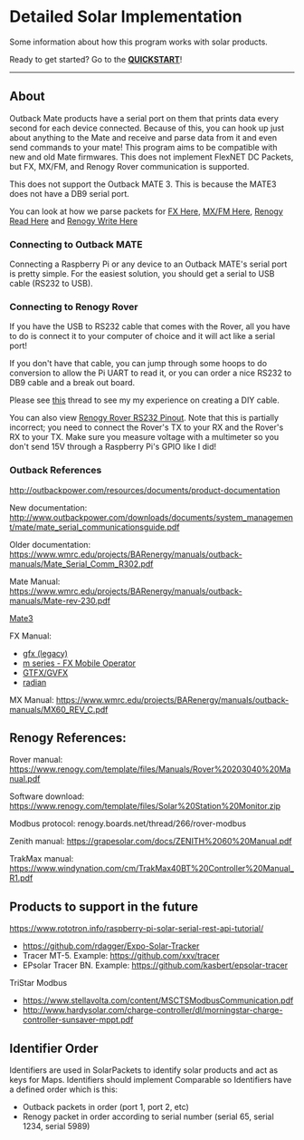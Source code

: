 # Detailed Solar Implementation
Some information about how this program works with solar products.

Ready to get started? Go to the **[QUICKSTART](../docs/quickstart.md)**!

---

## About
Outback Mate products have a serial port on them that prints data every second for each device connected.
Because of this, you can hook up just about anything to the Mate and receive and parse data from it and even send
commands to your mate! This program aims to be compatible with new and old Mate firmwares. This does not implement
FlexNET DC Packets, but FX, MX/FM, and Renogy Rover communication is supported.

This does not support the Outback MATE 3. This is because the MATE3 does not have a DB9 serial port.

You can look at how we parse packets for 
[FX Here](../../core/src/main/java/me/retrodaredevil/solarthing/solar/outback/fx/FXStatusPackets.java),
[MX/FM Here](../../core/src/main/java/me/retrodaredevil/solarthing/solar/outback/mx/MXStatusPackets.java),
[Renogy Read Here](../../core/src/main/java/me/retrodaredevil/solarthing/solar/renogy/rover/modbus/RoverModbusSlaveRead.java) and
[Renogy Write Here](../../core/src/main/java/me/retrodaredevil/solarthing/solar/renogy/rover/modbus/RoverModbusSlaveWrite.java)

### Connecting to Outback MATE
Connecting a Raspberry Pi or any device to an Outback MATE's serial port is pretty simple. For the easiest solution,
you should get a serial to USB cable (RS232 to USB).

### Connecting to Renogy Rover
If you have the USB to RS232 cable that comes with the Rover, all you have to do is connect it to your computer of
choice and it will act like a serial port!

If you don't have that cable, you can jump through some hoops to do conversion to allow the Pi UART to read it, or you can order a nice RS232 to DB9 cable and a break out board.

Please see [this](http://renogy.boards.net/thread/535/using-rj11-cable-connect-raspberry) thread to see my my experience on creating a DIY cable.

You can also view [Renogy Rover RS232 Pinout](resources/renogy_rover_rs232_pinout.png). Note that this is partially incorrect;
you need to connect the Rover's TX to your RX and the Rover's RX to your TX. Make sure you measure voltage
with a multimeter so you don't send 15V through a Raspberry Pi's GPIO like I did!

### Outback References
http://outbackpower.com/resources/documents/product-documentation

New documentation:
http://www.outbackpower.com/downloads/documents/system_management/mate/mate_serial_communicationsguide.pdf

Older documentation:
https://www.wmrc.edu/projects/BARenergy/manuals/outback-manuals/Mate_Serial_Comm_R302.pdf

Mate Manual:
https://www.wmrc.edu/projects/BARenergy/manuals/outback-manuals/Mate-rev-230.pdf

[Mate3](http://www.outbackpower.com/downloads/documents/system_management/mate3s/mate3s_programmingguide_web.pdf)

FX Manual:

* [gfx (legacy)](http://outbackpower.com/downloads/documents/inverter_chargers/gfx_series/gfx_operators_manual.pdf)
* [m series - FX Mobile Operator](http://outbackpower.com/downloads/documents/inverter_chargers/m_series/fx_mobile_operator.pdf)
* [GTFX/GVFX](http://outbackpower.com/downloads/documents/inverter_chargers/gtfx_gvfx_series/gtfx_gvfx_series_programming_manual.pdf)
* [radian](http://outbackpower.com/downloads/documents/inverter_chargers/radian_8048a_4048a/gs_8048a_4048a_operator.pdf)

MX Manual:
https://www.wmrc.edu/projects/BARenergy/manuals/outback-manuals/MX60_REV_C.pdf


## Renogy References:
Rover manual: https://www.renogy.com/template/files/Manuals/Rover%20203040%20Manual.pdf

Software download: https://www.renogy.com/template/files/Solar%20Station%20Monitor.zip

Modbus protocol: renogy.boards.net/thread/266/rover-modbus

Zenith manual: https://grapesolar.com/docs/ZENITH%2060%20Manual.pdf

TrakMax manual: https://www.windynation.com/cm/TrakMax40BT%20Controller%20Manual_R1.pdf

## Products to support in the future

https://www.rototron.info/raspberry-pi-solar-serial-rest-api-tutorial/
* https://github.com/rdagger/Expo-Solar-Tracker
* Tracer MT-5. Example: https://github.com/xxv/tracer
* EPsolar Tracer BN. Example: https://github.com/kasbert/epsolar-tracer

TriStar Modbus
* https://www.stellavolta.com/content/MSCTSModbusCommunication.pdf
* http://www.hardysolar.com/charge-controller/dl/morningstar-charge-controller-sunsaver-mppt.pdf

## Identifier Order
Identifiers are used in SolarPackets to identify solar products and act as keys for Maps. Identifiers should
implement Comparable<Identifier> so Identifiers have a defined order which is this:

* Outback packets in order (port 1, port 2, etc)
* Renogy packet in order according to serial number (serial 65, serial 1234, serial 5989)
